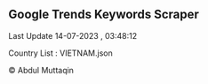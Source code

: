 

## Google Trends Keywords Scraper 
 
Last Update 14-07-2023 , 03:48:12

Country List :
VIETNAM.json



© Abdul Muttaqin 
